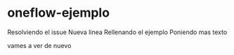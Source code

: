 # oneflow-ejemplo
Resolviendo el issue
Nueva linea
Rellenando el ejemplo
Poniendo mas texto

vames a ver de nuevo

